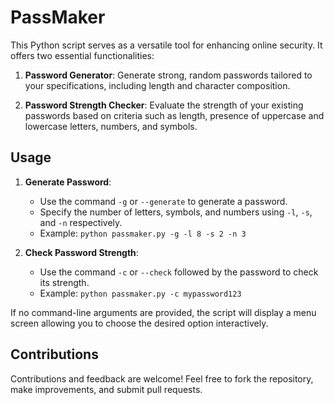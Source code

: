 # PassMaker

This Python script serves as a versatile tool for enhancing online security. It offers two essential functionalities:

1. **Password Generator**: Generate strong, random passwords tailored to your specifications, including length and character composition.

2. **Password Strength Checker**: Evaluate the strength of your existing passwords based on criteria such as length, presence of uppercase and lowercase letters, numbers, and symbols.

## Usage

1. **Generate Password**:
   - Use the command `-g` or `--generate` to generate a password.
   - Specify the number of letters, symbols, and numbers using `-l`, `-s`, and `-n` respectively.
   - Example: `python passmaker.py -g -l 8 -s 2 -n 3`

2. **Check Password Strength**:
   - Use the command `-c` or `--check` followed by the password to check its strength.
   - Example: `python passmaker.py -c mypassword123`

If no command-line arguments are provided, the script will display a menu screen allowing you to choose the desired option interactively.

## Contributions

Contributions and feedback are welcome! Feel free to fork the repository, make improvements, and submit pull requests.
